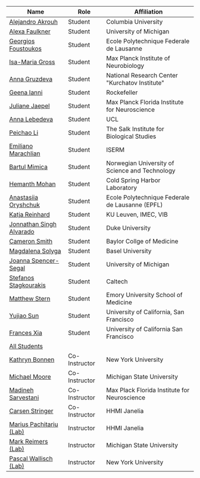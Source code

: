 Name | Role | Affiliation 
---| --- | ---| 
[Alejandro	Akrouh](mailto:aa3993@columbia.edu) | Student | Columbia University
[Alexa	Faulkner](mailto:alexfaul@umich.edu) | Student | 	University of Michigan
[Georgios	Foustoukos](mailto:georgios.foustoukos@epfl.ch) | Student | 	Ecole Polytechnique Federale de Lausanne
[Isa-Maria	Gross](mailto:imgross@neuro.mpg.de)	 | Student | Max Planck Institute of Neurobiology
[Anna	Gruzdeva](mailto:annadronova@mail.ru)	 | Student | National Research Center "Kurchatov Institute"
[Geena	Ianni](mailto:gianni@rockefeller.edu)	 | Student | Rockefeller 
[Juliane	Jaepel](mailto:juliane.jaepel@mpfi.org)	 | Student | Max Planck Florida Institute for Neuroscience
[Anna	Lebedeva](mailto:anna.lebedeva.17@ucl.ac.uk)	 | Student | UCL
[Peichao	Li](mailto:peli@salk.edu)	 | Student | The Salk Institute for Biological Studies
[Emiliano	Marachlian](mailto:marachli@ens.fr) | Student | 	ISERM 
[Bartul	Mimica](mailto:bartul.mimica@ntnu.no)	 | Student | Norwegian University of Science and Technology
[Hemanth	Mohan](mailto:mohan@cshl.edu)	 | Student | Cold Spring Harbor Laboratory
[Anastasiia	Oryshchuk](mailto:anastasiia.oryshchuk@epfl.ch)	 | Student | Ecole Polytechnique Federale de Lausanne (EPFL)
[Katja	Reinhard](mailto:katja.reinhard@nerf.be)	 | Student | KU Leuven, IMEC, VIB
[Jonnathan	Singh Alvarado](mailto:js570@duke.edu@duke.edu) | Student | 	Duke University
[Cameron	Smith](mailto:cameron.smith@bcm.edu) | Student | 	Baylor Collge of Medicine
[Magdalena	Solyga](mailto:magdalena.solyga@unibas.ch)| Student | 	Basel University
[Joanna	Spencer-Segal](mailto:sjoanna@med.umich.edu)	 | Student | University of Michigan
[Stefanos	Stagkourakis](mailto:stefanos.stagkourakis@caltech.edu) | Student | 	Caltech
[Matthew	Stern](mailto:matthew.a.stern@emory.edu)	 | Student | Emory University School of Medicine
[Yujiao	Sun	](mailto:jsun@phy.ucsf.edu) | Student | University of California, San Francisco
[Frances	Xia	](mailto:frances.xia@ucsf.edu) | Student | University of California San Francisco
[All Students](mailto:aa3993@columbia.edu,alexfaul@umich.edu,georgios.foustoukos@epfl.ch,imgross@neuro.mpg.de,annadronova@mail.ru,gianni@rockefeller.edu,juliane.jaepel@mpfi.org,anna.lebedeva.17@ucl.ac.uk,peli@salk.edu,marachli@ens.fr,bartul.mimica@ntnu.no,mohan@cshl.edu,anastasiia.oryshchuk@epfl.ch,katja.reinhard@nerf.be,js570@duke.edu,cameron.smith@bcm.edu,magdalena.solyga@unibas.ch,sjoanna@med.umich.edu,stefanos.stagkourakis@caltech.edu,matthew.a.stern@emory.edu,jsun@phy.ucsf.edu,frances.xia@ucsf.edu) | | |
[Kathryn Bonnen](mailto:ktbonnen@gmail.com) | Co-Instructor | New York University
[Michael Moore](mailto:michael.moore123@gmail.com)| Co-Instructor | Michigan State University | 
[Madineh Sarvestani](mailto:msarvestani@gmail.com) | Co-Instructor | Max Plack Florida Institute for Neuroscience
[Carsen Stringer](mailto:carsen.stringer@gmail.com) | Co-Instructor | HHMI Janelia
[Marius Pachitariu](mailto:pachitarium@janelia.hhmi.org)  [ (Lab)](https://www.janelia.org/lab/pachitariu-lab) | Instructor | HHMI Janelia
[Mark Reimers](mailto:reimersm@msu.edu) [ (Lab)](https://msu.edu/~reimersm/) | Instructor | Michigan State University
[Pascal Wallisch](mailto:pascal.wallisch@nyu.edu) [ (Lab)](https://www.psych.nyu.edu/wallisch/)| Instructor | New York University
